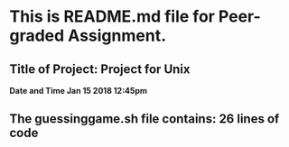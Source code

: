 
**This is README.md file for Peer-graded Assignment.**
===

Title of Project: Project for Unix
---

**Date and Time Jan 15 2018 12:45pm**

The guessinggame.sh file contains: **26** lines of code
---
